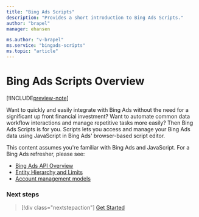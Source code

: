 ```yaml
---
title: "Bing Ads Scripts"
description: "Provides a short introduction to Bing Ads Scripts."
author: "brapel"
manager: ehansen

ms.author: "v-brapel"
ms.service: "bingads-scripts"
ms.topic: "article"
---
```


# Bing Ads Scripts Overview

[!INCLUDE[preview-note](./includes/preview-note.md)]

Want to quickly and easily integrate with Bing Ads without the need for a significant up front financial investment? Want to automate common data workflow interactions and manage repetitive tasks more easily? Then Bing Ads Scripts is for you. Scripts lets you access and manage your Bing Ads data using JavaScript in Bing Ads' browser-based script editor.

This content assumes you're familiar with Bing Ads and JavaScript. For a Bing Ads refresher, please see:

- [Bing Ads API Overview](/bingads/guides/index.md)
- [Entity Hierarchy and Limits](/bingads/guides/entity-hierarchy-limits.md) 
- [Account management models](/bingads/guides/customer-accounts.md)

### Next steps

> [!div class="nextstepaction"]
> [Get Started](./get-started.md)
